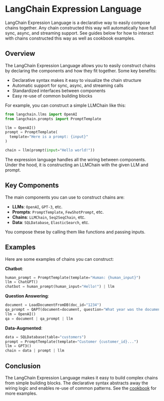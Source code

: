 

# LangChain Expression Language

LangChain Expression Language is a declarative way to easily compose chains together. Any chain constructed this way will automatically have full sync, async, and streaming support. See guides below for how to interact with chains constructed this way as well as cookbook examples.

## Overview

The LangChain Expression Language allows you to easily construct chains by declaring the components and how they fit together. Some key benefits:

- Declarative syntax makes it easy to visualize the chain structure
- Automatic support for sync, async, and streaming calls
- Standardized interfaces between components
- Easy re-use of common building blocks

For example, you can construct a simple LLMChain like this:

```python
from langchain.llms import OpenAI
from langchain.prompts import PromptTemplate

llm = OpenAI()
prompt = PromptTemplate(
  template="Here is a prompt: {input}"  
)

chain = llm(prompt(input="Hello world!"))
```

The expression language handles all the wiring between components. Under the hood, it is constructing an LLMChain with the given LLM and prompt.

## Key Components

The main components you can use to construct chains are:

- **LLMs**: `OpenAI`, `GPT-3`, etc. 
- **Prompts**: `PromptTemplate`, `FewShotPrompt`, etc.
- **Chains**: `LLMChain`, `Seq2SeqChain`, etc.
- **Data**: `SQLDatabase`, `ElasticSearch`, etc.

You compose these by calling them like functions and passing inputs.

## Examples

Here are some examples of chains you can construct:

**Chatbot**:

```python 
human_prompt = PromptTemplate(template="Human: {human_input}")
llm = ChatGPT() 
chatbot = human_prompt(human_input="Hello!") | llm
```

**Question Answering**:

```python
document = LoadDocumentFromDB(doc_id="1234")
qa_prompt = QAPT(document=document, question="What year was the document written?")
llm = OpenAI()
qa = document | qa_prompt | llm
```

**Data-Augmented**: 

```python
data = SQLDatabase(table="customers") 
prompt = PromptTemplate(template="Customer {customer_id}...")
llm = GPT3()
chain = data | prompt | llm 
```

## Conclusion

The LangChain Expression Language makes it easy to build complex chains from simple building blocks. The declarative syntax abstracts away the wiring logic and enables re-use of common patterns. See the [cookbook](/docs/guides/expression_language/cookbook) for more examples.
